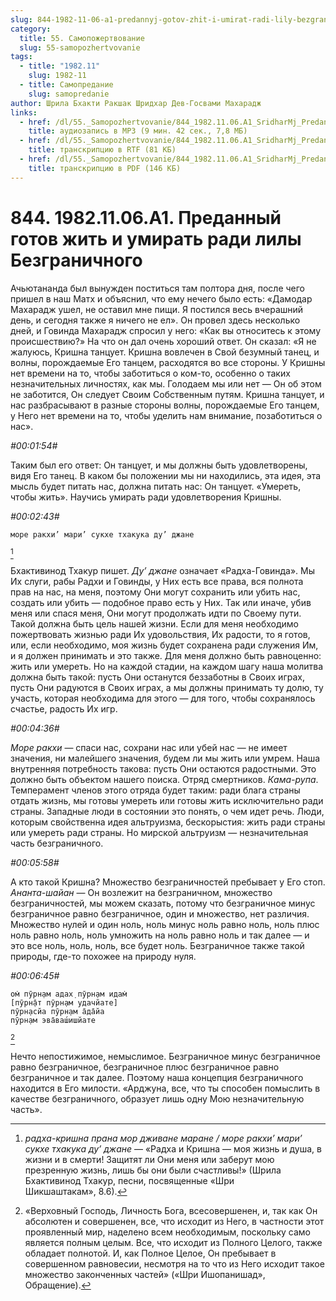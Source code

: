 ```yaml
---
slug: 844-1982-11-06-a1-predannyj-gotov-zhit-i-umirat-radi-lily-bezgranichnogo
category:
  title: 55. Самопожертвование
  slug: 55-samopozhertvovanie
tags:
  - title: "1982.11"
    slug: 1982-11
  - title: Самопредание
    slug: samopredanie
author: Шрила Бхакти Ракшак Шридхар Дев-Госвами Махарадж
links:
  - href: /dl/55._Samopozhertvovanie/844_1982.11.06.A1_SridharMj_Predannyj_gotov_zhit_i_umirat_radi_lily_Bezgranichnogo.mp3
    title: аудиозапись в MP3 (9 мин. 42 сек., 7,8 МБ)
  - href: /dl/55._Samopozhertvovanie/844_1982.11.06.A1_SridharMj_Predannyj_gotov_zhit_i_umirat_radi_lily_Bezgranichnogo.rtf
    title: транскрипцию в RTF (81 КБ)
  - href: /dl/55._Samopozhertvovanie/844_1982.11.06.A1_SridharMj_Predannyj_gotov_zhit_i_umirat_radi_lily_Bezgranichnogo.pdf
    title: транскрипцию в PDF (146 КБ)
---
```


# 844. 1982.11.06.A1. Преданный готов жить и умирать ради лилы Безграничного

Ачьютананда был вынужден поститься там полтора дня, после чего пришел в наш Матх и объяснил, что ему нечего было есть: «Дамодар Махарадж ушел, не оставил мне пищи. Я постился весь вчерашний день, и сегодня также я ничего не ел». Он провел здесь несколько дней, и Говинда Махарадж спросил у него: «Как вы относитесь к этому происшествию?» На что он дал очень хороший ответ. Он сказал: «Я не жалуюсь, Кришна танцует. Кришна вовлечен в Свой безумный танец, и волны, порождаемые Его танцем, расходятся во все стороны. У Кришны нет времени на то, чтобы заботиться о ком-то, особенно о таких незначительных личностях, как мы. Голодаем мы или нет — Он об этом не заботится, Он следует Своим Собственным путям. Кришна танцует, и нас разбрасывают в разные стороны волны, порождаемые Его танцем, у Него нет времени на то, чтобы уделить нам внимание, позаботиться о нас».

*#00:01:54#*

Таким был его ответ: Он танцует, и мы должны быть удовлетворены, видя Его танец. В каком бы положении мы ни находились, эта идея, эта мысль будет питать нас, должна питать нас: Он танцует. «Умереть, чтобы жить». Научись умирать ради удовлетворения Кришны.

*#00:02:43#*

    море ракхи’ мари’ сукхе тхакука ду’ джане
[^_ftn1]

Бхактивинод Тхакур пишет. *Ду’ джане* означает «Радха-Говинда». Мы Их слуги, рабы Радхи и Говинды, у Них есть все права, вся полнота прав на нас, на меня, поэтому Они могут сохранить или убить нас, создать или убить — подобное право есть у Них. Так или иначе, убив меня или спася меня, Они могут продолжать идти по Своему пути. Такой должна быть цель нашей жизни. Если для меня необходимо пожертвовать жизнью ради Их удовольствия, Их радости, то я готов, или, если необходимо, моя жизнь будет сохранена ради служения Им, и я должен принимать и это также. Для меня должно быть равноценно: жить или умереть. Но на каждой стадии, на каждом шагу наша молитва должна быть такой: пусть Они останутся беззаботны в Своих играх, пусть Они радуются в Своих играх, а мы должны принимать ту долю, ту участь, которая необходима для этого — для того, чтобы сохранялось счастье, радость Их игр.

*#00:04:36#*

*Море ракхи* — спаси нас, сохрани нас или убей нас — не имеет значения, ни малейшего значения, будем ли мы жить или умрем. Наша внутренняя потребность такова: пусть Они остаются радостными. Это должно быть объектом нашего поиска. Отряд смертников. *Кама-рупа*. Темперамент членов этого отряда будет таким: ради блага страны отдать жизнь, мы готовы умереть или готовы жить исключительно ради страны. Западные люди в состоянии это понять, о чем идет речь. Люди, которым свойственна идея альтруизма, бескорыстия: жить ради страны или умереть ради страны. Но мирской альтруизм — незначительная часть безграничного.

*#00:05:58#*

А кто такой Кришна? Множество безграничностей пребывает у Его стоп. *Ананта-шайан* — Он возлежит на безграничном, множество безграничностей, мы можем сказать, потому что безграничное минус безграничное равно безграничное, один и множество, нет различия. Множество нулей и один ноль, ноль минус ноль равно ноль, ноль плюс ноль равно ноль, ноль умножить на ноль равно ноль и так далее — и это все ноль, ноль, ноль, все будет ноль. Безграничное также такой природы, где-то похожее на природу нуля.

*#00:06:45#*

    ом̇ пӯрн̣ам адах̣ пӯрн̣ам идам̇
    [пӯрн̣а̄т пӯрн̣ам удачйате]
    пӯрн̣асйа пӯрн̣ам а̄да̄йа
    пӯрн̣ам эва̄ваш́ишйате
[^_ftn2]

Нечто непостижимое, немыслимое. Безграничное минус безграничное равно безграничное, безграничное плюс безграничное равно безграничное и так далее. Поэтому наша концепция безграничного находится в Его милости. «Арджуна, все, что ты способен помыслить в качестве безграничного, образует лишь одну Мою незначительную часть».



[^_ftn1]: *радха-кришна прана мор дживане маране / море ракхи’ мари’ сукхе тхакука ду’ джане* — «Радха и Кришна — моя жизнь и душа, в жизни и в смерти! Защитят ли Они меня или заберут мою презренную жизнь, лишь бы они были счастливы!» (Шрила Бхактивинод Тхакур, песни, посвященные «Шри Шикшаштакам», 8.6).

[^_ftn2]: «Верховный Господь, Личность Бога, всесовершенен, и, так как Он абсолютен и совершенен, все, что исходит из Него, в частности этот проявленный мир, наделено всем необходимым, поскольку само является полным целым. Все, что исходит из Полного Целого, также обладает полнотой. И, как Полное Целое, Он пребывает в совершенном равновесии, несмотря на то что из Него исходит такое множество законченных частей» («Шри Ишопанишад», Обращение).

